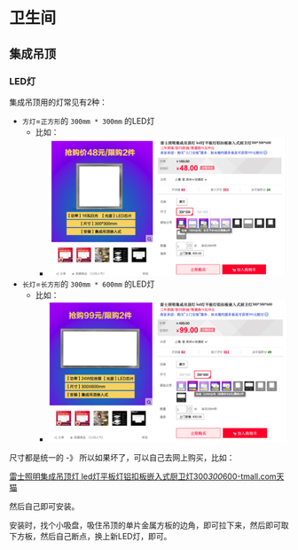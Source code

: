 # 卫生间

## 集成吊顶

### LED灯

集成吊顶用的灯常见有2种：

* `方灯`=`正方形`的 `300mm * 300mm` 的LED灯
  * 比如：
    * ![nVc雷士的300x300的LED灯](../../assets/img/nvc_led_300_300.png)
* `长灯`=`长方形`的 `300mm * 600mm` 的LED灯
  * 比如：
    * ![nVc雷士的300x600的LED灯](../../assets/img/nvc_led_300_600.png)

尺寸都是统一的 -》 所以如果坏了，可以自己去网上购买，比如：

[雷士照明集成吊顶灯 led灯平板灯铝扣板嵌入式厨卫灯300*300*600-tmall.com天猫](https://detail.tmall.com/item.htm?id=25543664486)

然后自己即可安装。

安装时，找个小吸盘，吸住吊顶的单片金属方板的边角，即可拉下来，然后即可取下方板，然后自己断点，换上新LED灯，即可。